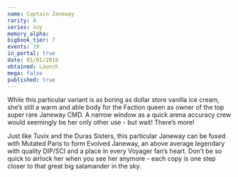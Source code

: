 ```yaml
---
name: Captain Janeway
rarity: 4
series: voy
memory_alpha:
bigbook_tier: 7
events: 19
in_portal: true
date: 01/01/2016
obtained: Launch
mega: false
published: true
---
```


While this particular variant is as boring as dollar store vanilla ice cream, she’s still a warm and able body for the Faction queen as owner of the top super rare Janeway CMD. A narrow window as a quick arena accuracy crew would seemingly be her only other use - but wait! There’s more!

Just like Tuvix and the Duras Sisters, this particular Janeway can be fused with Mutated Paris to form Evolved Janeway, an above average legendary with quality DIP/SCI and a place in every Voyager fan’s heart. Don’t be so quick to airlock her when you see her anymore - each copy is one step closer to that great big salamander in the sky.
